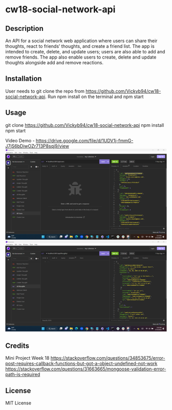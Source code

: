 # cw18-social-network-api

## Description
An API for a social network web application where users can share their thoughts, react to friends’ thoughts, and create a friend list. The app is intended to create, delete, and update users; users are also able to add and remove friends. The app also enable users to create, delete and update thoughts alongside add and remove reactions.

## Installation
User needs to git clone the repo from https://github.com/Vickyb94/cw18-social-network-api.
Run npm install on the terminal and npm start

## Usage
git clone https://github.com/Vickyb94/cw18-social-network-api
npm install
npm start

Video Demo - https://drive.google.com/file/d/1UDV1j-fmmG-J7jS6bDiwOZr713P8sqj9/view
![alt text](./assets/images/Screenshot%202023-03-13%20151449.png)
![alt text](./assets/images/Screenshot%202023-03-13%20151644.png)

## Credits
Mini Project Week 18
https://stackoverflow.com/questions/34853675/error-post-requires-callback-functions-but-got-a-object-undefined-not-work
https://stackoverflow.com/questions/31663665/mongoose-validation-error-path-is-required

## License
MIT License
